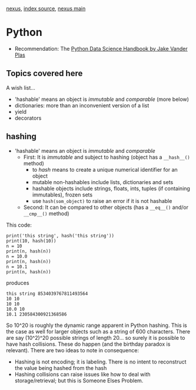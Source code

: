[nexus](https://robfatland.github.io/nexus), [index source](https://github.com/robfatland/nexus/blob/gh-pages/index.md), 
[nexus main](https://github.com/robfatland/nexus/tree/main)


# Python

- Recommendation: The [Python Data Science Handbook by Jake Vander Plas](https://jakevdp.github.io/PythonDataScienceHandbook/)



## Topics covered here

A wish list...


- 'hashable' means an object is *immutable* and *comparable* (more below)
- dictionaries: more than an inconvenient version of a list
- yield
- decorators



## hashing

- 'hashable' means an object is *immutable* and *comparable*
    - First: It is *immutable* and subject to hashing (object has a `__hash__()` method)
        - to *hash* means to create a unique numerical identifier for an object
        - mutable non-hashables include lists, dictionaries and sets
        - hashable objects include strings, floats, ints, tuples (if containing immutables), frozen sets
        - use `hash(som_object)` to raise an error if it is not hashable
    - Second: It can be compared to other objects (has a `__eq__()` and/or `__cmp__()` method)


This code: 


```
print('this string', hash('this string'))
print(10, hash(10))
n = 10
print(n, hash(n))
n = 10.0
print(n, hash(n))
n = 10.1
print(n, hash(n))
```


produces


```
this string 8534039767811493564
10 10
10 10
10.0 10
10.1 230584300921368586
```

So 10^20 is roughly the dynamic range apparent in Python hashing. This is the case as well for larger objects such as a 
string of 600 characters. There are say (10^2)^20 possible strings of length 20... so surely it is possible to have 
hash collisions. These do happen (and the birthday paradox is relevant). There are two ideas to note in consequence:


- Hashing is not encoding; it is labeling. There is no intent to reconstruct the value being hashed from the hash
- Hashing collisions can raise issues like how to deal with storage/retrieval; but this is Someone Elses Problem.  
